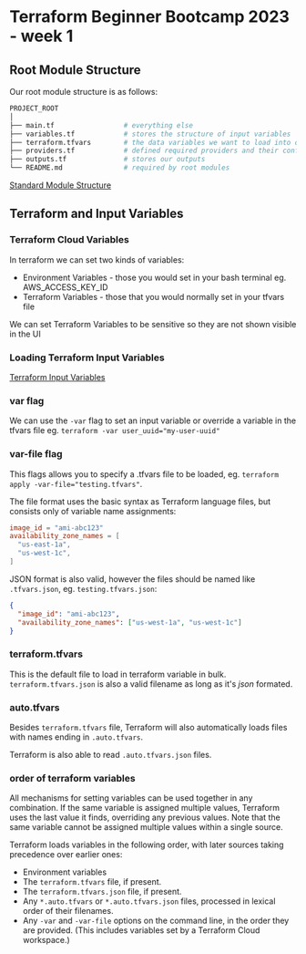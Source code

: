 # Terraform Beginner Bootcamp 2023 - week 1

## Root Module Structure

Our root module structure is as follows:

```sh
PROJECT_ROOT
│
├── main.tf                 # everything else
├── variables.tf            # stores the structure of input variables
├── terraform.tfvars        # the data variables we want to load into our terraform project
├── providers.tf            # defined required providers and their configuration
├── outputs.tf              # stores our outputs
└── README.md               # required by root modules
```

[Standard Module Structure](https://developer.hashicorp.com/terraform/language/modules/develop/structure)

## Terraform and Input Variables

### Terraform Cloud Variables

In terraform we can set two kinds of variables:
- Environment Variables - those you would set in your bash terminal eg. AWS_ACCESS_KEY_ID
- Terraform Variables - those that you would normally set in your tfvars file

We can set Terraform Variables to be sensitive so they are not shown visible in the UI

### Loading Terraform Input Variables

[Terraform Input Variables](https://developer.hashicorp.com/terraform/language/values/variables)
### var flag
We can use the `-var` flag to set an input variable or override a variable in the tfvars file eg. `terraform -var user_uuid="my-user-uuid"`

### var-file flag

This flags allows you to specify a .tfvars file to be loaded, eg. `terraform apply -var-file="testing.tfvars"`.

The file format uses the basic syntax as Terraform language files, but consists only of variable name assignments:

```TOML
image_id = "ami-abc123"
availability_zone_names = [
  "us-east-1a",
  "us-west-1c",
]
```

JSON format is also valid, however the files should be named like `.tfvars.json`, eg. `testing.tfvars.json`:

```json
{
  "image_id": "ami-abc123",
  "availability_zone_names": ["us-west-1a", "us-west-1c"]
}
```

### terraform.tfvars

This is the default file to load in terraform variable in bulk.
`terraform.tfvars.json` is also a valid filename as long as it's *json* formated.

### auto.tfvars

Besides `terraform.tfvars` file, Terraform will also automatically loads files with names ending in `.auto.tfvars`.

Terraform is also able to read `.auto.tfvars.json` files.


### order of terraform variables

All mechanisms for setting variables can be used together in any combination. If the same variable is assigned multiple values, Terraform uses the last value it finds, overriding any previous values. Note that the same variable cannot be assigned multiple values within a single source.

Terraform loads variables in the following order, with later sources taking precedence over earlier ones:

- Environment variables
- The `terraform.tfvars` file, if present.
- The `terraform.tfvars.json` file, if present.
- Any `*.auto.tfvars` or `*.auto.tfvars.json` files, processed in lexical order of their filenames.
- Any `-var` and `-var-file` options on the command line, in the order they are provided. (This includes variables set by a Terraform Cloud workspace.)